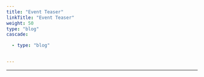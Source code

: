 ```yaml
---
title: "Event Teaser"
linkTitle: "Event Teaser"
weight: 50
type: "blog"
cascade:

  - type: "blog"


---
```



---

